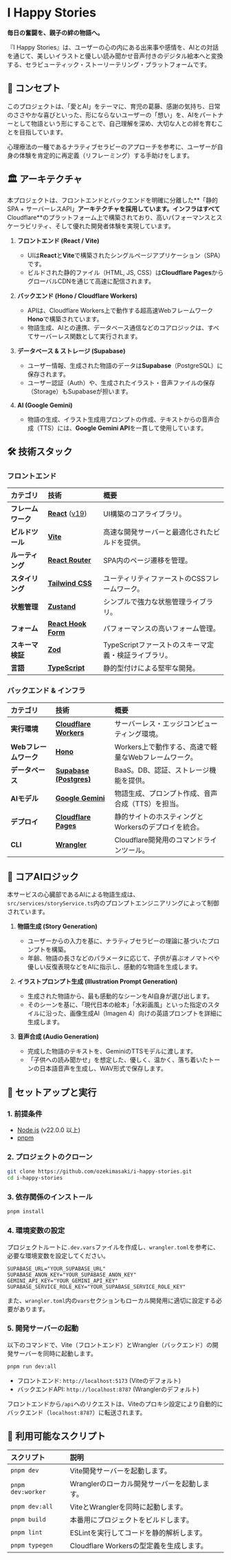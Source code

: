 # I Happy Stories

**毎日の奮闘を、親子の絆の物語へ。**

『I Happy Stories』は、ユーザーの心の内にある出来事や感情を、AIとの対話を通じて、美しいイラストと優しい読み聞かせ音声付きのデジタル絵本へと変換する、セラピューティック・ストーリーテリング・プラットフォームです。

## 🌟 コンセプト

このプロジェクトは、「愛とAI」をテーマに、育児の葛藤、感謝の気持ち、日常のささやかな喜びといった、形にならないユーザーの「想い」を、AIをパートナーとして物語という形にすることで、自己理解を深め、大切な人との絆を育むことを目指しています。

心理療法の一種であるナラティブセラピーのアプローチを参考に、ユーザーが自身の体験を肯定的に再定義（リフレーミング）する手助けをします。

## 🏛️ アーキテクチャ

本プロジェクトは、フロントエンドとバックエンドを明確に分離した**「静的SPA + サーバーレスAPI」**アーキテクチャを採用しています。インフラはすべて**Cloudflare**のプラットフォーム上で構築されており、高いパフォーマンスとスケーラビリティ、そして優れた開発者体験を実現しています。

1.  **フロントエンド (React / Vite)**
    *   UIは**React**と**Vite**で構築されたシングルページアプリケーション（SPA）です。
    *   ビルドされた静的ファイル（HTML, JS, CSS）は**Cloudflare Pages**からグローバルCDNを通じて高速に配信されます。

2.  **バックエンド (Hono / Cloudflare Workers)**
    *   APIは、Cloudflare Workers上で動作する超高速Webフレームワーク**Hono**で構築されています。
    *   物語生成、AIとの連携、データベース通信などのコアロジックは、すべてサーバーレス関数として実行されます。

3.  **データベース & ストレージ (Supabase)**
    *   ユーザー情報、生成された物語のデータは**Supabase**（PostgreSQL）に保存されます。
    *   ユーザー認証（Auth）や、生成されたイラスト・音声ファイルの保存（Storage）もSupabaseが担います。

4.  **AI (Google Gemini)**
    *   物語の生成、イラスト生成用プロンプトの作成、テキストからの音声合成（TTS）には、**Google Gemini API**を一貫して使用しています。

## 🛠️ 技術スタック

### フロントエンド

| カテゴリ | 技術 | 概要 |
| :--- | :--- | :--- |
| **フレームワーク** | [**React**](https://react.dev/) ([v19](https://react.dev/blog/2024/04/25/react-v19)) | UI構築のコアライブラリ。 |
| **ビルドツール** | [**Vite**](https://vitejs.dev/) | 高速な開発サーバーと最適化されたビルドを提供。 |
| **ルーティング** | [**React Router**](https://reactrouter.com/) | SPA内のページ遷移を管理。 |
| **スタイリング** | [**Tailwind CSS**](https://tailwindcss.com/) | ユーティリティファーストのCSSフレームワーク。 |
| **状態管理** | [**Zustand**](https://zustand-demo.pmnd.rs/) | シンプルで強力な状態管理ライブラリ。 |
| **フォーム** | [**React Hook Form**](https://react-hook-form.com/) | パフォーマンスの高いフォーム管理。 |
| **スキーマ検証** | [**Zod**](https://zod.dev/) | TypeScriptファーストのスキーマ定義・検証ライブラリ。 |
| **言語** | [**TypeScript**](https://www.typescriptlang.org/) | 静的型付けによる堅牢な開発。 |

### バックエンド & インフラ

| カテゴリ | 技術 | 概要 |
| :--- | :--- | :--- |
| **実行環境** | [**Cloudflare Workers**](https://workers.cloudflare.com/) | サーバーレス・エッジコンピューティング環境。 |
| **Webフレームワーク**| [**Hono**](https://hono.dev/) | Workers上で動作する、高速で軽量なWebフレームワーク。 |
| **データベース** | [**Supabase (Postgres)**](https://supabase.com/) | BaaS。DB、認証、ストレージ機能を提供。 |
| **AIモデル** | [**Google Gemini**](https://ai.google.dev/) | 物語生成、プロンプト作成、音声合成（TTS）を担当。 |
| **デプロイ** | [**Cloudflare Pages**](https://pages.cloudflare.com/) | 静的サイトのホスティングとWorkersのデプロイを統合。 |
| **CLI** | [**Wrangler**](https://developers.cloudflare.com/workers/wrangler/) | Cloudflare開発用のコマンドラインツール。 |

## 🧠 コアAIロジック

本サービスの心臓部であるAIによる物語生成は、`src/services/storyService.ts`内のプロンプトエンジニアリングによって制御されています。

1.  **物語生成 (Story Generation)**
    *   ユーザーからの入力を基に、ナラティブセラピーの理論に基づいたプロンプトを構築。
    *   年齢、物語の長さなどのパラメータに応じて、子供が喜ぶオノマトペや優しい反復表現などをAIに指示し、感動的な物語を生成します。

2.  **イラストプロンプト生成 (Illustration Prompt Generation)**
    *   生成された物語から、最も感動的なシーンをAI自身が選び出します。
    *   そのシーンを基に、「現代日本の絵本」「水彩画風」といった指定のスタイルに沿った、画像生成AI（Imagen 4）向けの英語プロンプトを詳細に生成します。

3.  **音声合成 (Audio Generation)**
    *   完成した物語のテキストを、GeminiのTTSモデルに渡します。
    *   「子供への読み聞かせ」を想定した、優しく、温かく、落ち着いたトーンの日本語音声を生成し、WAV形式で保存します。

## 🚀 セットアップと実行

### 1. 前提条件
- [Node.js](https://nodejs.org/) (v22.0.0 以上)
- [pnpm](https://pnpm.io/)

### 2. プロジェクトのクローン
```bash
git clone https://github.com/ozekimasaki/i-happy-stories.git
cd i-happy-stories
```

### 3. 依存関係のインストール
```bash
pnpm install
```

### 4. 環境変数の設定
プロジェクトルートに`.dev.vars`ファイルを作成し、`wrangler.toml`を参考に、必要な環境変数を設定してください。

```.dev.vars
SUPABASE_URL="YOUR_SUPABASE_URL"
SUPABASE_ANON_KEY="YOUR_SUPABASE_ANON_KEY"
GEMINI_API_KEY="YOUR_GEMINI_API_KEY"
SUPABASE_SERVICE_ROLE_KEY="YOUR_SUPABASE_SERVICE_ROLE_KEY"
```

また、`wrangler.toml`内の`vars`セクションもローカル開発用に適切に設定する必要があります。

### 5. 開発サーバーの起動
以下のコマンドで、Vite（フロントエンド）とWrangler（バックエンド）の開発サーバーを同時に起動します。

```bash
pnpm run dev:all
```

- フロントエンド: `http://localhost:5173` (Viteのデフォルト)
- バックエンドAPI: `http://localhost:8787` (Wranglerのデフォルト)

フロントエンドから`/api`へのリクエストは、Viteのプロキシ設定により自動的にバックエンド（`localhost:8787`）に転送されます。

## 📜 利用可能なスクリプト

| スクリプト | 説明 |
| :--- | :--- |
| `pnpm dev` | Vite開発サーバーを起動します。 |
| `pnpm dev:worker` | Wranglerのローカル開発サーバーを起動します。 |
| `pnpm dev:all` | ViteとWranglerを同時に起動します。 |
| `pnpm build` | 本番用にプロジェクトをビルドします。 |
| `pnpm lint` | ESLintを実行してコードを静的解析します。 |
| `pnpm typegen` | Cloudflare Workersの型定義を生成します。 |